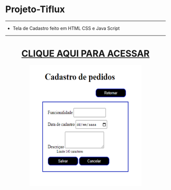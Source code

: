 # Projeto-Tiflux

***

- Tela de Cadastro feito em HTML CSS e Java Script

***

# <div align="center"> [CLIQUE AQUI PARA ACESSAR](https://maiarasanto.github.io/Projeto-Tiflux/)
 </div>


<div align="center">
<img height="380em"width="70%" src="https://github.com/MaiaraSanto/Projeto-Tiflux/blob/main/foto.png">
 </div>




